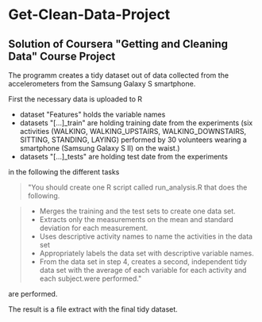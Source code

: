 # Get-Clean-Data-Project
## Solution of Coursera "Getting and Cleaning Data" Course Project

The programm creates a tidy dataset out of data collected from the accelerometers from the Samsung Galaxy S smartphone.

First the necessary data is uploaded to R

* dataset "Features" holds the variable names
* datasets "[...]_train" are holding training date from the experiments (six activities (WALKING, WALKING_UPSTAIRS, WALKING_DOWNSTAIRS, SITTING, STANDING, LAYING) performed by 30 volunteers wearing a smartphone (Samsung Galaxy S II) on the waist.)
* datasets "[...]_tests" are holding test date from the experiments

in the following the different tasks

> "You should create one R script called run_analysis.R that does the following.

>* Merges the training and the test sets to create one data set.
>* Extracts only the measurements on the mean and standard deviation for each measurement.
>* Uses descriptive activity names to name the activities in the data set
>* Appropriately labels the data set with descriptive variable names.
>* From the data set in step 4, creates a second, independent tidy data set with the average of each variable for each activity and each subject.were performed."

are performed.

The result is a file extract with the final tidy dataset.
